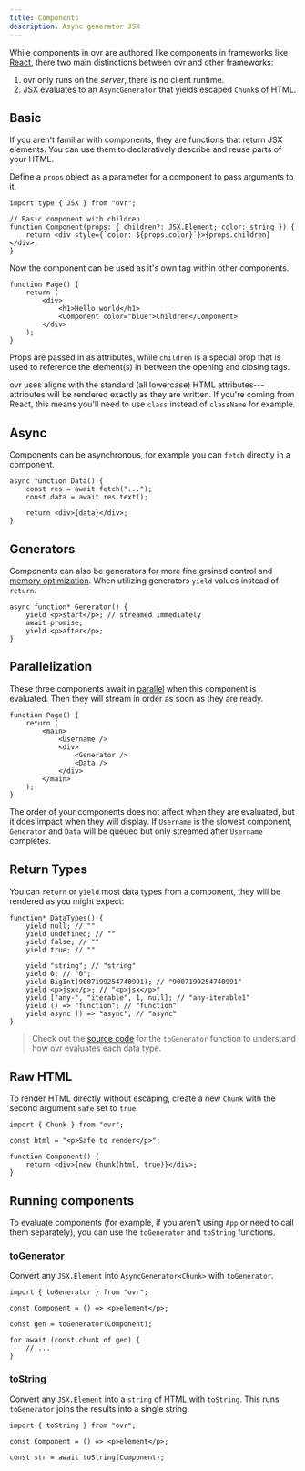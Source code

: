 ```yaml
---
title: Components
description: Async generator JSX
---
```


While components in ovr are authored like components in frameworks like [React](https://react.dev/), there two main distinctions between ovr and other frameworks:

1. ovr only runs on the _server_, there is no client runtime.
2. JSX evaluates to an `AsyncGenerator` that yields escaped `Chunk`s of HTML.

## Basic

If you aren't familiar with components, they are functions that return JSX elements. You can use them to declaratively describe and reuse parts of your HTML.

Define a `props` object as a parameter for a component to pass arguments to it.

```tsx
import type { JSX } from "ovr";

// Basic component with children
function Component(props: { children?: JSX.Element; color: string }) {
	return <div style={`color: ${props.color}`}>{props.children}</div>;
}
```

Now the component can be used as it's own tag within other components.

```tsx
function Page() {
	return (
		<div>
			<h1>Hello world</h1>
			<Component color="blue">Children</Component>
		</div>
	);
}
```

Props are passed in as attributes, while `children` is a special prop that is used to reference the element(s) in between the opening and closing tags.

ovr uses aligns with the standard (all lowercase) HTML attributes---attributes will be rendered exactly as they are written. If you're coming from React, this means you'll need to use `class` instead of `className` for example.

## Async

Components can be asynchronous, for example you can `fetch` directly in a component.

```tsx
async function Data() {
	const res = await fetch("...");
	const data = await res.text();

	return <div>{data}</div>;
}
```

## Generators

Components can also be generators for more fine grained control and [memory optimization](/demo/memory). When utilizing generators `yield` values instead of `return`.

```tsx
async function* Generator() {
	yield <p>start</p>; // streamed immediately
	await promise;
	yield <p>after</p>;
}
```

## Parallelization

These three components await in [parallel](/demo/parallel) when this component is evaluated. Then they will stream in order as soon as they are ready.

```tsx
function Page() {
	return (
		<main>
			<Username />
			<div>
				<Generator />
				<Data />
			</div>
		</main>
	);
}
```

The order of your components does not affect when they are evaluated, but it does impact when they will display. If `Username` is the slowest component, `Generator` and `Data` will be queued but only streamed after `Username` completes.

## Return Types

You can `return` or `yield` most data types from a component, they will be rendered as you might expect:

```tsx
function* DataTypes() {
	yield null; // ""
	yield undefined; // ""
	yield false; // ""
	yield true; // ""

	yield "string"; // "string"
	yield 0; // "0";
	yield BigInt(9007199254740991); // "9007199254740991"
	yield <p>jsx</p>; // "<p>jsx</p>"
	yield ["any-", "iterable", 1, null]; // "any-iterable1"
	yield () => "function"; // "function"
	yield async () => "async"; // "async"
}
```

> Check out the [source code](https://github.com/rossrobino/ovr/blob/main/packages/ovr/src/jsx/index.ts) for the `toGenerator` function to understand how ovr evaluates each data type.

## Raw HTML

To render HTML directly without escaping, create a new `Chunk` with the second argument `safe` set to `true`.

```tsx
import { Chunk } from "ovr";

const html = "<p>Safe to render</p>";

function Component() {
	return <div>{new Chunk(html, true)}</div>;
}
```

## Running components

To evaluate components (for example, if you aren't using `App` or need to call them separately), you can use the `toGenerator` and `toString` functions.

### toGenerator

Convert any `JSX.Element` into `AsyncGenerator<Chunk>` with `toGenerator`.

```tsx
import { toGenerator } from "ovr";

const Component = () => <p>element</p>;

const gen = toGenerator(Component);

for await (const chunk of gen) {
	// ...
}
```

### toString

Convert any `JSX.Element` into a `string` of HTML with `toString`. This runs `toGenerator` joins the results into a single string.

```tsx
import { toString } from "ovr";

const Component = () => <p>element</p>;

const str = await toString(Component);
```
